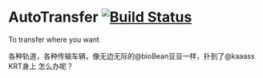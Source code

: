 # AutoTransfer [![Build Status](https://travis-ci.org/cvronmin/AutoTransfer.svg?branch=master-own)](https://travis-ci.org/cvronmin/AutoTransfer)
To transfer where you want

各种轨道，各种传输车辆，像无边无际的@bioBean豆豆一样，扑到了@kaaass KRT身上
怎么办呢？
